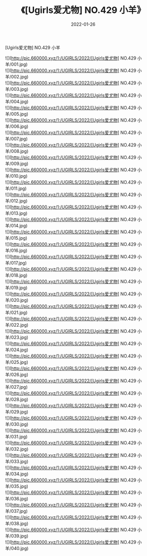 ﻿---
layout: post
title:  《[Ugirls爱尤物] NO.429 小羊》
date:   2022-01-26
img: http://pic.660000.xyz/1:/UGIRLS/2022/[Ugirls爱尤物] NO.429 小羊/000.jpg
categories: [美女, 清纯, 唯美]
---

[Ugirls爱尤物] NO.429 小羊

 ![](http://pic.660000.xyz/1:/UGIRLS/2022/[Ugirls爱尤物] NO.429 小羊/001.jpg) <br>![](http://pic.660000.xyz/1:/UGIRLS/2022/[Ugirls爱尤物] NO.429 小羊/002.jpg) <br>![](http://pic.660000.xyz/1:/UGIRLS/2022/[Ugirls爱尤物] NO.429 小羊/003.jpg) <br>![](http://pic.660000.xyz/1:/UGIRLS/2022/[Ugirls爱尤物] NO.429 小羊/004.jpg) <br>![](http://pic.660000.xyz/1:/UGIRLS/2022/[Ugirls爱尤物] NO.429 小羊/005.jpg) <br>![](http://pic.660000.xyz/1:/UGIRLS/2022/[Ugirls爱尤物] NO.429 小羊/006.jpg) <br>![](http://pic.660000.xyz/1:/UGIRLS/2022/[Ugirls爱尤物] NO.429 小羊/007.jpg) <br>![](http://pic.660000.xyz/1:/UGIRLS/2022/[Ugirls爱尤物] NO.429 小羊/008.jpg) <br>![](http://pic.660000.xyz/1:/UGIRLS/2022/[Ugirls爱尤物] NO.429 小羊/009.jpg) <br>![](http://pic.660000.xyz/1:/UGIRLS/2022/[Ugirls爱尤物] NO.429 小羊/010.jpg) <br>![](http://pic.660000.xyz/1:/UGIRLS/2022/[Ugirls爱尤物] NO.429 小羊/011.jpg) <br>![](http://pic.660000.xyz/1:/UGIRLS/2022/[Ugirls爱尤物] NO.429 小羊/012.jpg) <br>![](http://pic.660000.xyz/1:/UGIRLS/2022/[Ugirls爱尤物] NO.429 小羊/013.jpg) <br>![](http://pic.660000.xyz/1:/UGIRLS/2022/[Ugirls爱尤物] NO.429 小羊/014.jpg) <br>![](http://pic.660000.xyz/1:/UGIRLS/2022/[Ugirls爱尤物] NO.429 小羊/015.jpg) <br>![](http://pic.660000.xyz/1:/UGIRLS/2022/[Ugirls爱尤物] NO.429 小羊/016.jpg) <br>![](http://pic.660000.xyz/1:/UGIRLS/2022/[Ugirls爱尤物] NO.429 小羊/017.jpg) <br>![](http://pic.660000.xyz/1:/UGIRLS/2022/[Ugirls爱尤物] NO.429 小羊/018.jpg) <br>![](http://pic.660000.xyz/1:/UGIRLS/2022/[Ugirls爱尤物] NO.429 小羊/019.jpg) <br>![](http://pic.660000.xyz/1:/UGIRLS/2022/[Ugirls爱尤物] NO.429 小羊/020.jpg) <br>![](http://pic.660000.xyz/1:/UGIRLS/2022/[Ugirls爱尤物] NO.429 小羊/021.jpg) <br>![](http://pic.660000.xyz/1:/UGIRLS/2022/[Ugirls爱尤物] NO.429 小羊/022.jpg) <br>![](http://pic.660000.xyz/1:/UGIRLS/2022/[Ugirls爱尤物] NO.429 小羊/023.jpg) <br>![](http://pic.660000.xyz/1:/UGIRLS/2022/[Ugirls爱尤物] NO.429 小羊/024.jpg) <br>![](http://pic.660000.xyz/1:/UGIRLS/2022/[Ugirls爱尤物] NO.429 小羊/025.jpg) <br>![](http://pic.660000.xyz/1:/UGIRLS/2022/[Ugirls爱尤物] NO.429 小羊/026.jpg) <br>![](http://pic.660000.xyz/1:/UGIRLS/2022/[Ugirls爱尤物] NO.429 小羊/027.jpg) <br>![](http://pic.660000.xyz/1:/UGIRLS/2022/[Ugirls爱尤物] NO.429 小羊/028.jpg) <br>![](http://pic.660000.xyz/1:/UGIRLS/2022/[Ugirls爱尤物] NO.429 小羊/029.jpg) <br>![](http://pic.660000.xyz/1:/UGIRLS/2022/[Ugirls爱尤物] NO.429 小羊/030.jpg) <br>![](http://pic.660000.xyz/1:/UGIRLS/2022/[Ugirls爱尤物] NO.429 小羊/031.jpg) <br>![](http://pic.660000.xyz/1:/UGIRLS/2022/[Ugirls爱尤物] NO.429 小羊/032.jpg) <br>![](http://pic.660000.xyz/1:/UGIRLS/2022/[Ugirls爱尤物] NO.429 小羊/033.jpg) <br>![](http://pic.660000.xyz/1:/UGIRLS/2022/[Ugirls爱尤物] NO.429 小羊/034.jpg) <br>![](http://pic.660000.xyz/1:/UGIRLS/2022/[Ugirls爱尤物] NO.429 小羊/035.jpg) <br>![](http://pic.660000.xyz/1:/UGIRLS/2022/[Ugirls爱尤物] NO.429 小羊/036.jpg) <br>![](http://pic.660000.xyz/1:/UGIRLS/2022/[Ugirls爱尤物] NO.429 小羊/037.jpg) <br>![](http://pic.660000.xyz/1:/UGIRLS/2022/[Ugirls爱尤物] NO.429 小羊/038.jpg) <br>![](http://pic.660000.xyz/1:/UGIRLS/2022/[Ugirls爱尤物] NO.429 小羊/039.jpg) <br>![](http://pic.660000.xyz/1:/UGIRLS/2022/[Ugirls爱尤物] NO.429 小羊/040.jpg) <br>